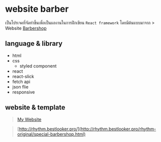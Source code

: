 # website barber

เป็นโปรเจคที่จัดทำขึ้นเพื่อเป็นผลงานในการฝึกเขียน `React framework`
โดยมีต้นแบบมาจาก > Website [Barbershop](http://rhythm.bestlooker.pro/rhythm-original/special-barbershop.html)

## language & library

* html
* css
  * styled component
* react
* react-slick
* fetch api
* json flie
* responsive

## website & template

> [My Website](https://website-barber.web.app/)

> [http://rhythm.bestlooker.pro/](http://rhythm.bestlooker.pro/rhythm-original/special-barbershop.html)
